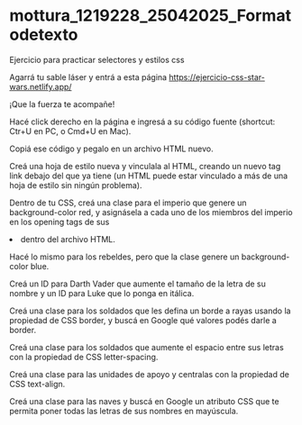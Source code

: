 # mottura_1219228_25042025_Formatodetexto
Ejercicio para practicar selectores y estilos css

Agarrá tu sable láser y entrá a esta página https://ejercicio-css-star-wars.netlify.app/   

¡Que la fuerza te acompañe!  

Hacé click derecho en la página e ingresá a su código fuente (shortcut: Ctr+U en PC, o Cmd+U en Mac).  

Copiá ese código y pegalo en un archivo HTML nuevo.  

Creá una hoja de estilo nueva y vinculala al HTML, creando un nuevo tag link debajo del que ya tiene (un HTML puede estar vinculado a más de una hoja de estilo sin ningún problema).  

Dentro de tu CSS, creá una clase para el imperio que genere un background-color red, y asignásela a cada uno de los miembros del imperio en los opening tags de sus <li> dentro del archivo HTML.  

Hacé lo mismo para los rebeldes, pero que la clase genere un background-color blue.  

Creá un ID para Darth Vader que aumente el tamaño de la letra de su nombre y un ID para Luke que lo ponga en itálica. 

Creá una clase para los soldados que les defina un borde a rayas usando la propiedad de CSS border, y buscá en Google qué valores podés darle a border. 

Creá una clase para los soldados que aumente el espacio entre sus letras con la propiedad de CSS letter-spacing. 

Creá una clase para las unidades de apoyo y centralas con la propiedad de CSS text-align. 

Creá una clase para las naves y buscá en Google un atributo CSS que te permita poner todas las letras de sus nombres en mayúscula. 
